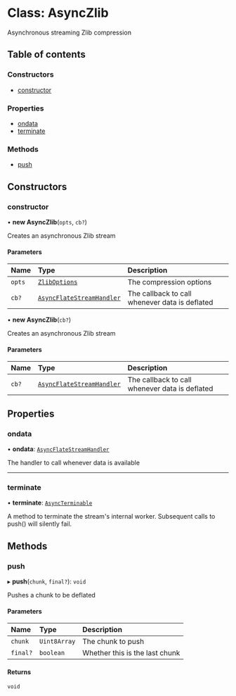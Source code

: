 # Class: AsyncZlib

Asynchronous streaming Zlib compression

## Table of contents

### Constructors

- [constructor](AsyncZlib.md#constructor)

### Properties

- [ondata](AsyncZlib.md#ondata)
- [terminate](AsyncZlib.md#terminate)

### Methods

- [push](AsyncZlib.md#push)

## Constructors

### constructor

• **new AsyncZlib**(`opts`, `cb?`)

Creates an asynchronous Zlib stream

#### Parameters

| Name | Type | Description |
| :------ | :------ | :------ |
| `opts` | [`ZlibOptions`](../interfaces/ZlibOptions.md) | The compression options |
| `cb?` | [`AsyncFlateStreamHandler`](../README.md#asyncflatestreamhandler) | The callback to call whenever data is deflated |

• **new AsyncZlib**(`cb?`)

Creates an asynchronous Zlib stream

#### Parameters

| Name | Type | Description |
| :------ | :------ | :------ |
| `cb?` | [`AsyncFlateStreamHandler`](../README.md#asyncflatestreamhandler) | The callback to call whenever data is deflated |

## Properties

### ondata

• **ondata**: [`AsyncFlateStreamHandler`](../README.md#asyncflatestreamhandler)

The handler to call whenever data is available

___

### terminate

• **terminate**: [`AsyncTerminable`](../interfaces/AsyncTerminable.md)

A method to terminate the stream's internal worker. Subsequent calls to
push() will silently fail.

## Methods

### push

▸ **push**(`chunk`, `final?`): `void`

Pushes a chunk to be deflated

#### Parameters

| Name | Type | Description |
| :------ | :------ | :------ |
| `chunk` | `Uint8Array` | The chunk to push |
| `final?` | `boolean` | Whether this is the last chunk |

#### Returns

`void`
